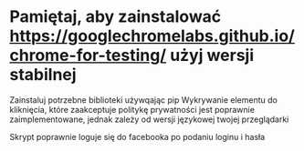 # Pamiętaj, aby zainstalować  https://googlechromelabs.github.io/chrome-for-testing/ użyj wersji stabilnej

 Zainstaluj potrzebne biblioteki używqając pip
 Wykrywanie elementu do kliknięcia, które zaakceptuje politykę prywatności jest poprawnie zaimplementowane, jednak zależy od wersji językowej twojej przeglądarki

 Skrypt poprawnie loguje się do facebooka po podaniu loginu i hasła
